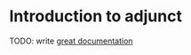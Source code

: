 # Introduction to adjunct

TODO: write [great documentation](http://jacobian.org/writing/what-to-write/)
